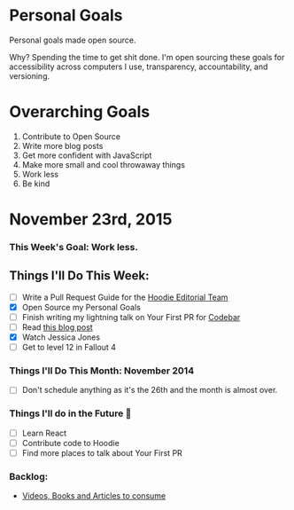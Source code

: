 Personal Goals
==============

Personal goals made open source.

Why? Spending the time to get shit done. I'm open sourcing these goals for accessibility across computers I use, transparency, accountability, and versioning.

# Overarching Goals
1. Contribute to Open Source
2. Write more blog posts
3. Get more confident with JavaScript
4. Make more small and cool throwaway things
5. Work less
6. Be kind

# November 23rd, 2015

### This Week's Goal: Work less.

## Things I'll Do This Week:
- [ ] Write a Pull Request Guide for the [Hoodie Editorial Team](http://github.com/hoodiehq/editorial)
- [x] Open Source my Personal Goals
- [ ] Finish writing my lightning talk on Your First PR for [Codebar](http://ti.to/codebar/24-pull-requests-2015)
- [ ] Read [this blog post](http://una.github.io/personal-goals-guide/)
- [x] Watch Jessica Jones
- [ ] Get to level 12 in Fallout 4

### Things I'll Do This Month: November 2014
- [ ] Don't schedule anything as it's the 26th and the month is almost over.

### Things I'll do in the Future :rocket:

- [ ] Learn React
- [ ] Contribute code to Hoodie
- [ ] Find more places to talk about Your First PR

### Backlog:
- [Videos, Books and Articles to consume](https://github.com/Charlotteis/personal-goals/tree/master/content-list)
